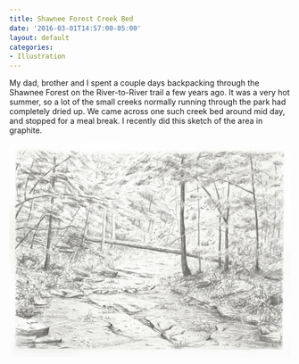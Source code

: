 ```yaml
---
title: Shawnee Forest Creek Bed
date: '2016-03-01T14:57:00-05:00'
layout: default
categories:
- Illustration
---
```

My dad, brother and I spent a couple days backpacking through the Shawnee Forest on the River-to-River trail a few years ago. It was a very hot summer, so a lot of the small creeks normally running through the park had completely dried up. We came across one such creek bed around mid day, and stopped for a meal break. I recently did this sketch of the area in graphite.

![Shawnee Forest](/assets/images/trail.jpg)
